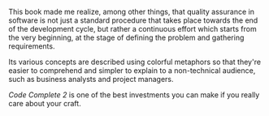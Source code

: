 This book made me realize, among other things, that quality assurance in software is not just a standard procedure that takes place towards the end of the development cycle, but rather a continuous effort which starts from the very beginning, at the stage of defining the problem and gathering requirements.

Its various concepts are described using colorful metaphors so that they're easier to comprehend and simpler to explain to a non-technical audience, such as business analysts and project managers.

*Code Complete 2* is one of the best investments you can make if you really care about your craft.